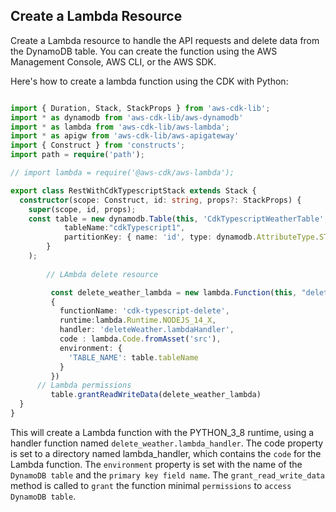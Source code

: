 ## Create a Lambda Resource

Create a Lambda resource to handle the API requests and delete data from the DynamoDB table. You can create the function using the AWS Management Console, AWS CLI, or the AWS SDK. 

Here's how to create a lambda function using the CDK with Python:


```ts

import { Duration, Stack, StackProps } from 'aws-cdk-lib';
import * as dynamodb from 'aws-cdk-lib/aws-dynamodb'
import * as lambda from 'aws-cdk-lib/aws-lambda';
import * as apigw from 'aws-cdk-lib/aws-apigateway'
import { Construct } from 'constructs';
import path = require('path');

// import lambda = require('@aws-cdk/aws-lambda');

export class RestWithCdkTypescriptStack extends Stack {
  constructor(scope: Construct, id: string, props?: StackProps) {
    super(scope, id, props);
    const table = new dynamodb.Table(this, 'CdkTypescriptWeatherTable', {
            tableName:"cdkTypescript1",
            partitionKey: { name: 'id', type: dynamodb.AttributeType.STRING },
        }
    );
        
        // LAmbda delete resource

         const delete_weather_lambda = new lambda.Function(this, "deleteWeatherLambdaFunction",
         {
           functionName: 'cdk-typescript-delete',
           runtime:lambda.Runtime.NODEJS_14_X,
           handler: 'deleteWeather.lambdaHandler',
           code : lambda.Code.fromAsset('src'),
           environment: { 
             'TABLE_NAME': table.tableName
           }
         })
      // Lambda permissions
         table.grantReadWriteData(delete_weather_lambda)  
  }
}
```


This will create a Lambda function with the PYTHON_3_8 runtime, using a handler function named `delete_weather.lambda_handler`. The code property is set to a directory named lambda_handler, which contains the `code` for the Lambda function. The `environment` property is set with the name of the `DynamoDB table` and the `primary key field name`. The `grant_read_write_data` method is called to `grant` the function minimal `permissions` to `access DynamoDB table`.